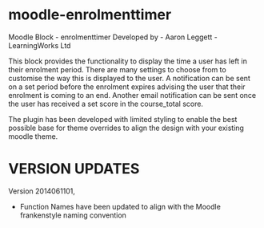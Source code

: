 moodle-enrolmenttimer
=====================

Moodle Block - enrolmenttimer
Developed by - Aaron Leggett - LearningWorks Ltd

This block provides the functionality to display the time a user has left in their enrolment period. There are many settings to choose from to customise the way this is displayed to the user. A notification can be sent on a set period before the enrolment expires advising the user that their enrolment is coming to an end. Another email notification can be sent once the user has received a set score in the course_total score.

The plugin has been developed with limited styling to enable the best possible base for theme overrides to align the design with your existing moodle theme.


VERSION UPDATES
===============

Version 2014061101,
- Function Names have been updated to align with the Moodle frankenstyle naming convention

